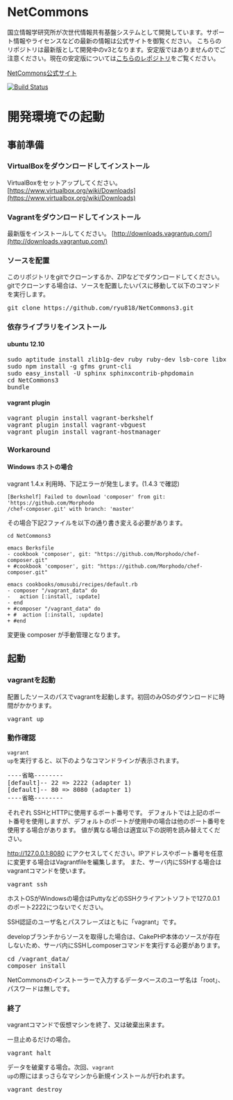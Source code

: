 NetCommons
=======

国立情報学研究所が次世代情報共有基盤システムとして開発しています。サポート情報やライセンスなどの最新の情報は公式サイトを御覧ください。
こちらのリポジトリは最新版として開発中のv3となります。安定版ではありませんのでご注意ください。現在の安定版については[こちらのレポジトリ](https://github.com/netcommons)をご覧ください。

[NetCommons公式サイト](http://www.netcommons.org/)


[![Build Status](https://travis-ci.org/ryu818/NetCommons3.png?branch=develop)](https://travis-ci.org/ryu818/NetCommons3)

# 開発環境での起動

## 事前準備

### VirtualBoxをダウンロードしてインストール
VirtualBoxをセットアップしてください。
[https://www.virtualbox.org/wiki/Downloads](https://www.virtualbox.org/wiki/Downloads)

### Vagrantをダウンロードしてインストール
最新版をインストールしてください。
[http://downloads.vagrantup.com/](http://downloads.vagrantup.com/)

### ソースを配置
このリポジトリをgitでクローンするか、ZIPなどでダウンロードしてください。
gitでクローンする場合は、ソースを配置したいパスに移動して以下のコマンドを実行します。
<pre>
git clone https://github.com/ryu818/NetCommons3.git
</pre>

### 依存ライブラリをインストール
#### ubuntu 12.10
<pre>
sudo aptitude install zlib1g-dev ruby ruby-dev lsb-core libxml2-dev libxslt-dev nodejs
sudo npm install -g gfms grunt-cli
sudo easy_install -U sphinx sphinxcontrib-phpdomain
cd NetCommons3
bundle
</pre>

#### vagrant plugin
<pre>
vagrant plugin install vagrant-berkshelf
vagrant plugin install vagrant-vbguest
vagrant plugin install vagrant-hostmanager
</pre>

### Workaround
#### Windows ホストの場合
vagrant 1.4.x 利用時、下記エラーが発生します。(1.4.3 で確認)
```
[Berkshelf] Failed to download 'composer' from git: 'https://github.com/Morphodo
/chef-composer.git' with branch: 'master'
```

その場合下記2ファイルを以下の通り書き変える必要があります。
```
cd NetCommons3

emacs Berksfile
- cookbook 'composer', git: "https://github.com/Morphodo/chef-composer.git"
+ #cookbook 'composer', git: "https://github.com/Morphodo/chef-composer.git"

emacs cookbooks/omusubi/recipes/default.rb
- composer "/vagrant_data" do
-   action [:install, :update]
- end
+ #composer "/vagrant_data" do
+ #  action [:install, :update]
+ #end
```

変更後 composer が手動管理となります。

## 起動

### vagrantを起動
配置したソースのパスでvagrantを起動します。初回のみOSのダウンロードに時間がかかります。
<pre>
vagrant up
</pre>

### 動作確認
<code>vagrant up</code>を実行すると、以下のようなコマンドラインが表示されます。
<pre>
----省略--------
[default]-- 22 => 2222 (adapter 1)
[default]-- 80 => 8080 (adapter 1)
----省略--------
</pre>
それぞれ SSHとHTTPに使用するポート番号です。
デフォルトでは上記のポート番号を使用しますが、デフォルトのポートが使用中の場合は他のポート番号を使用する場合があります。
値が異なる場合は適宜以下の説明を読み替えてください。


http://127.0.0.1:8080 にアクセスしてください。IPアドレスやポート番号を任意に変更する場合はVagrantfileを編集します。
また、サーバ内にSSHする場合はvagrantコマンドを使います。
<pre>
vagrant ssh
</pre>

ホストOSがWindowsの場合はPuttyなどのSSHクライアントソフトで127.0.0.1のポート2222につないでください。

SSH認証のユーザ名とパスフレーズはともに「vagrant」です。

developブランチからソースを取得した場合は、CakePHP本体のソースが存在しないため、サーバ内にSSHしcomposerコマンドを実行する必要があります。
<pre>
cd /vagrant_data/
composer install
</pre>


NetCommonsのインストーラーで入力するデータベースのユーザ名は「root」、パスワードは無しです。

### 終了
vagrantコマンドで仮想マシンを終了、又は破棄出来ます。

一旦止めるだけの場合。
<pre>
vagrant halt
</pre>

データを破棄する場合。次回、<code>vagrant up</code>の際にはまっさらなマシンから新規インストールが行われます。
<pre>
vagrant destroy
</pre>
